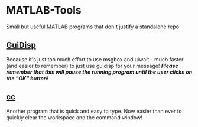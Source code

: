 # MATLAB-Tools
Small but useful MATLAB programs that don't justify a standalone repo

## [GuiDisp](guidisp.m)
Because it's just too much effort to use msgbox and uiwait - much faster (and easier to remember) to just use guidisp for your message!
___Please remember that this will pause the running program until the user clicks on the "OK" button!___

## [cc](cc.m)
Another program that is quick and easy to type. Now easier than ever to quickly clear the workspace and the command window!
